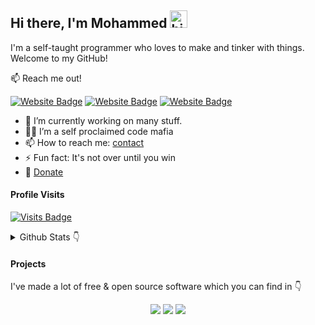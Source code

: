 ## Hi there, I'm Mohammed <img src="./wave.gif" width="28" height="28" alt="hi" />

I'm a self-taught programmer who loves to make and tinker with things. Welcome to my GitHub!

📫 Reach me out!

[![Website Badge](./images/Website.svg)](https://mohammedshajahan7.github.io/)
[![Website Badge](./images/Blog.svg)](https://mohammedsh.xyz)
[![Website Badge](./images/Project.svg)](https://mohammedsh.xyz/projects)

- 🔭 I’m currently working on many stuff.
- 🥷🏻 I’m a self proclaimed code mafia
- 📫 How to reach me: [contact](https://mohammedsh.xyz/about#contact)
- ⚡ Fun fact: It's not over until you win
- 💸 [Donate](https://mohammedsh.xyz/donate)
<!-- - ⚡ Fun fact: I play games and learning martial arts very often. -->

<!-- ### Social

[![Mastodon](./images/Mastodon.svg)](https://fosstodon.org/@MohammedShajahan7)
[![Twitter](./images/Twitter.svg)](https://twitter.com/mhdZhHan)
[![Instagram](./images/Instagram.svg)](https://instagram.com/mhd__zh_han)
[![Telegram](./images/Telegram.svg)](https://t.me/mhdZhHan) -->

#### Profile Visits

[![Visits Badge](https://badges.pufler.dev/visits/mhdZhHan/mhdZhHan)](https://badges.pufler.dev)

<details>
<summary>
  Github Stats 👇
</summary>
<br />
  
![mhDZhHan's Stats](https://github-readme-stats.vercel.app/api?username=mhDZhHan&theme=dark&show_icons=true&hide_border=true&count_private=true)

</details>

#### Projects

I've made a lot of free & open source software which you can find in 👇

<p align="center">
    <a href="https://mohammedsh.xyz/projects/" target="_blank"><img src="./images/Project.svg"/></a>
    <a href="https://github.com/mhdZhHan" target="_blank"><img src="./images/Github.svg"/></a>
    <a href="https://gitlab.com/mhdZhHan" target="_blank"><img src="./images/Gitlab.svg"/></a>
</p>
